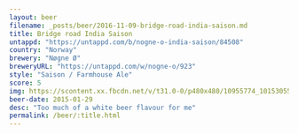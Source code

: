```yaml
---
layout: beer
filename: _posts/beer/2016-11-09-bridge-road-india-saison.md
title: Bridge road India Saison
untappd: "https://untappd.com/b/nogne-o-india-saison/84508"
country: "Norway"
brewery: "Nøgne Ø"
breweryURL: "https://untappd.com/w/nogne-o/923"
style: "Saison / Farmhouse Ale"
score: 5
img: https://scontent.xx.fbcdn.net/v/t31.0-0/p480x480/10955774_10153055726098745_2456265276299415480_o.jpg?oh=a75803ad1e922c723144ff2c013b9f5d&oe=591180F4
beer-date: 2015-01-29
desc: "Too much of a white beer flavour for me"
permalink: /beer/:title.html
---
```

